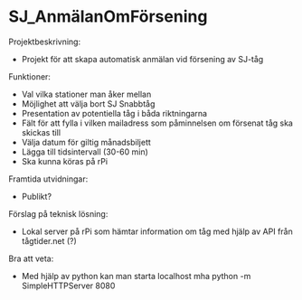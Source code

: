 SJ_AnmälanOmFörsening
=====================

Projektbeskrivning:
- Projekt för att skapa automatisk anmälan vid försening av SJ-tåg

Funktioner:
- Val vilka stationer man åker mellan
- Möjlighet att välja bort SJ Snabbtåg
- Presentation av potentiella tåg i båda riktningarna
- Fält för att fylla i vilken mailadress som påminnelsen om försenat tåg ska skickas till
- Välja datum för giltig månadsbiljett
- Lägga till tidsintervall (30-60 min)
- Ska kunna köras på rPi

Framtida utvidningar:
- Publikt?

Förslag på teknisk lösning:
- Lokal server på rPi som hämtar information om tåg med hjälp av API från tågtider.net (?)

Bra att veta:
- Med hjälp av python kan man starta localhost mha python -m SimpleHTTPServer 8080
